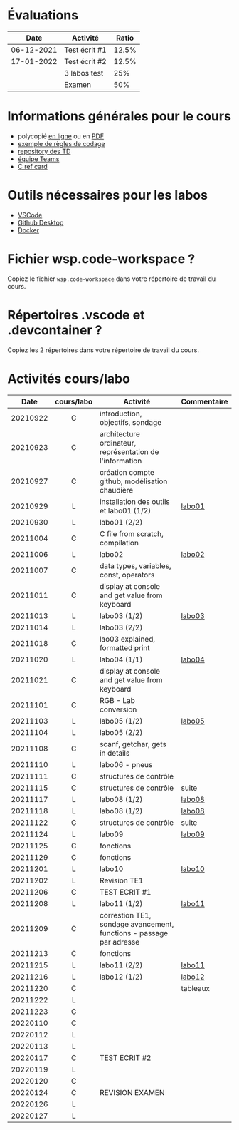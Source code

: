 # Évaluations

| Date | Activité | Ratio |
|---|---|---|
| 06-12-2021 | Test écrit #1 | 12.5% |
| 17-01-2022 | Test écrit #2 | 12.5% |
|   | 3 labos test | 25% |
|   | Examen | 50% |

# Informations générales pour le cours

- polycopié [en ligne](https://heig-tin-info.github.io/handout/) ou en [PDF](https://github.com/heig-tin-info/handout/releases/download/v0.2.7/handout.pdf)
- [exemple de règles de codage](https://google.github.io/styleguide/cppguide.html)
- [repository des TD](https://github.com/Info1-TIN-A-2021-2022/TD)
- [équipe Teams](https://teams.microsoft.com/l/channel/19%3aeaQDpmWxTq1wLb0iXlBvK1pNr36UCa59DD8GWCc_fjk1%40thread.tacv2/G%25C3%25A9n%25C3%25A9ral?groupId=e46f982f-f491-4434-9182-0fa0ec435c46&tenantId=a372f724-c0b2-4ea0-abfb-0eb8c6f84e40)
- [C ref card](https://github.com/heig-tin-info/refcard)

# Outils nécessaires pour les labos

- [VSCode](https://code.visualstudio.com/download)
- [Github Desktop](https://desktop.github.com/)
- [Docker](https://www.docker.com/products/docker-desktop)

# Fichier wsp.code-workspace ?

Copiez le fichier `wsp.code-workspace` dans votre répertoire de travail du cours.

# Répertoires .vscode et .devcontainer ?

Copiez les 2 répertoires dans votre répertoire de travail du cours.

# Activités cours/labo
| Date | cours/labo | Activité | Commentaire |
|---|:---:|---|---|
|20210922|C| introduction, objectifs, sondage ||
|20210923|C| architecture ordinateur, représentation de l'information ||
|20210927|C| création compte github, modélisation chaudière ||
|20210929|L| installation des outils et labo01 (1/2)| [labo01](https://classroom.github.com/a/oRtKqaUt) |
|20210930|L| labo01 (2/2) ||
|20211004|C| C file from scratch, compilation ||
|20211006|L| labo02 | [labo02](https://classroom.github.com/a/Z7lu30H_)|
|20211007|C| data types, variables, const, operators||
|20211011|C| display at console and get value from keyboard ||
|20211013|L| labo03 (1/2)| [labo03](https://classroom.github.com/a/sN1FvqKm)|
|20211014|L| labo03 (2/2)||
|20211018|C| lao03 explained, formatted print||
|20211020|L| labo04 (1/1)| [labo04](https://classroom.github.com/a/i7RwxRPD)|
|20211021|C| display at console and get value from keyboard ||
|20211101|C| RGB - Lab conversion||
|20211103|L|labo05 (1/2)| [labo05](https://classroom.github.com/a/rxek1_3H)|
|20211104|L|labo05 (2/2)||
|20211108|C|scanf, getchar, gets in details ||
|20211110|L|labo06 - pneus||
|20211111|C|structures de contrôle||
|20211115|C|structures de contrôle| suite |
|20211117|L|labo08 (1/2)| [labo08](https://classroom.github.com/a/Hr6FcaOn)|
|20211118|L|labo08 (1/2)| [labo08](https://classroom.github.com/a/Hr6FcaOn)|
|20211122|C|structures de contrôle| suite |
|20211124|L|labo09| [labo09](https://classroom.github.com/a/9KQGP8th)|
|20211125|C|fonctions||
|20211129|C|fonctions||
|20211201|L|labo10|[labo10](https://classroom.github.com/a/g_MofqJO)|
|20211202|L|Revision TE1||
|20211206|C|TEST ECRIT #1||
|20211208|L|labo11 (1/2)|[labo11](https://classroom.github.com/a/TFGPdpGw)|
|20211209|C|correstion TE1, sondage avancement, functions - passage par adresse|||
|20211213|C|fonctions||
|20211215|L|labo11 (2/2)|[labo11](https://classroom.github.com/a/TFGPdpGw)|
|20211216|L|labo12 (1/2)|[labo12](https://classroom.github.com/a/gc3_E2Nt)|
|20211220|C||tableaux||
|20211222|L|||
|20211223|C|||
|20220110|C|||
|20220112|L|||
|20220113|L|||
|20220117|C|TEST ECRIT #2||
|20220119|L|||
|20220120|C|||
|20220124|C|REVISION EXAMEN||
|20220126|L|||
|20220127|L|||

